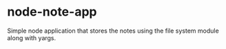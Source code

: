 # node-note-app
Simple node application that stores the notes using the file system module along with yargs.
